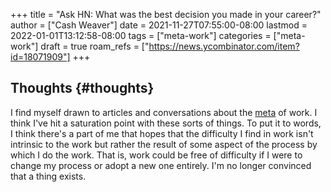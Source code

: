 +++
title = "Ask HN: What was the best decision you made in your career?"
author = ["Cash Weaver"]
date = 2021-11-27T07:55:00-08:00
lastmod = 2022-01-01T13:12:58-08:00
tags = ["meta-work"]
categories = ["meta-work"]
draft = true
roam_refs = ["https://news.ycombinator.com/item?id=18071909"]
+++

## Thoughts {#thoughts}

I find myself drawn to articles and conversations about the [meta](https://en.wikipedia.org/wiki/Metagaming) of work. I think I've hit a saturation point with these sorts of things. To put it to words, I think there's a part of me that hopes that the difficulty I find in work isn't intrinsic to the work but rather the result of some aspect of the process by which I do the work. That is, work could be free of difficulty if I were to change my process or adopt a new one entirely. I'm no longer convinced that a thing exists.
